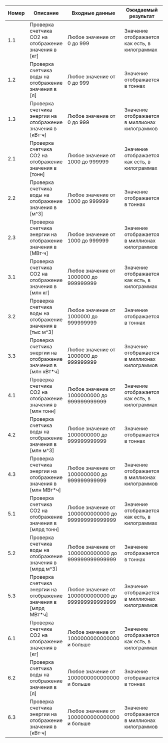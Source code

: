 | Номер | Описание                                                  | Входные данные                 | Ожидаемый результат                                                | Приоритет |
|-------|-----------------------------------------------------------|--------------------------------|---------------------------------------------------------------------|-----------|
| 1.1     | Проверка счетчика CO2 на отображение значения в [кг]						| Любое значение от 0 до 999													| Значение отображается как есть, в килограммах				|Высокий|
| 1.2     | Проверка счетчика воды на отображение значения в [л]						| Любое значение от 0 до 999													| Значение отображается в тоннах											|Высокий|
| 1.3     | Проверка счетчика энергии на отображение значения в [кВт⋅ч]			| Любое значение от 0 до 999													| Значение отображается в миллионах килограммов				|Высокий|
| 2.1     | Проверка счетчика CO2 на отображение значения в [тонн]					| Любое значение от 1000 до 999999										| Значение отображается как есть, в килограммах				|Высокий|
| 2.2     | Проверка счетчика воды на отображение значения в [м^3]					| Любое значение от 1000 до 999999										| Значение отображается в тоннах											|Высокий|
| 2.3     | Проверка счетчика энергии на отображение значения в [МВт⋅ч]			| Любое значение от 1000 до 999999										| Значение отображается в миллионах килограммов				|Высокий|
| 3.1     | Проверка счетчика CO2 на отображение значения в [млн кг]				| Любое значение от 1000000 до 999999999							| Значение отображается как есть, в килограммах				|Средний|
| 3.2     | Проверка счетчика воды на отображение значения в [тыс м^3]			| Любое значение от 1000000 до 999999999							| Значение отображается в тоннах											|Средний|
| 3.3     | Проверка счетчика энергии на отображение значения в [млн кВт*ч]	| Любое значение от 1000000 до 999999999							| Значение отображается в миллионах килограммов				|Средний|
| 4.1     | Проверка счетчика CO2 на отображение значения в [млн тонн]			| Любое значение от 1000000000 до 999999999999				| Значение отображается как есть, в килограммах				|Средний|
| 4.2     | Проверка счетчика воды на отображение значения в [млн м^3]			| Любое значение от 1000000000 до 999999999999				| Значение отображается в тоннах											|Средний|
| 4.3     | Проверка счетчика энергии на отображение значения в [млн МВт*ч]	| Любое значение от 1000000000 до 999999999999				| Значение отображается в миллионах килограммов				|Средний|
| 5.1     | Проверка счетчика CO2 на отображение значения в [млрд тонн]			| Любое значение от 1000000000000 до 999999999999999	| Значение отображается как есть, в килограммах				|Низкий|
| 5.2     | Проверка счетчика воды на отображение значения в [млрд м^3]			| Любое значение от 1000000000000 до 999999999999999	| Значение отображается в тоннах											|Низкий|
| 5.3     | Проверка счетчика энергии на отображение значения в [млрд МВт*ч]| Любое значение от 1000000000000 до 999999999999999	| Значение отображается в миллионах килограммов				|Низкий|
| 6.1     | Проверка счетчика CO2 на отображение значения в [кг]						| Любое значение от 1000000000000000 и больше					| Значение отображается как есть, в килограммах				|Низкий|
| 6.2     | Проверка счетчика воды на отображение значения в [л]						| Любое значение от 1000000000000000 и больше					| Значение отображается в тоннах											|Низкий|
| 6.3     | Проверка счетчика энергии на отображение значения в [кВт⋅ч]			| Любое значение от 1000000000000000 и больше					| Значение отображается в миллионах килограммов				|Низкий|
